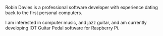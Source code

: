 Robin Davies is a professional software developer with experience dating back to the first personal computers.

I am interested in computer music, and jazz guitar, and am currently developing IOT Guitar Pedal software for Raspberry Pi.


